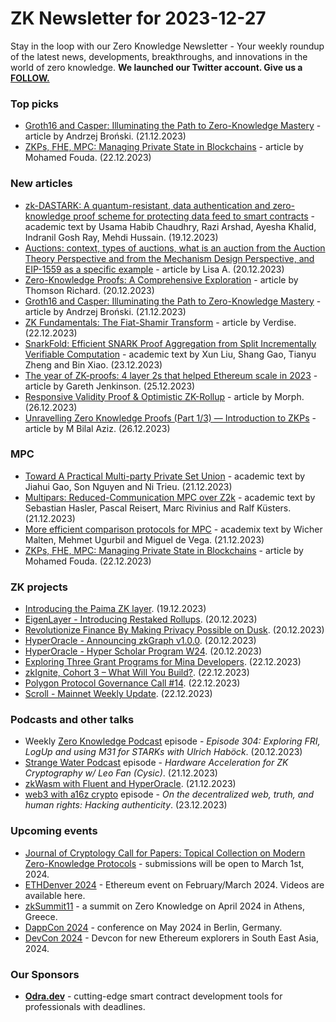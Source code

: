 # ZK Newsletter for 2023-12-27
Stay in the loop with our Zero Knowledge Newsletter - Your weekly roundup of the latest news, developments, breakthroughs, and innovations in the world of zero knowledge. **We launched our Twitter account. Give us a [FOLLOW.](https://twitter.com/ZKNewsletter)**

### Top picks
* [Groth16 and Casper: Illuminating the Path to Zero-Knowledge Mastery](https://medium.com/casperblockchain/groth16-and-casper-illuminating-the-path-to-zero-knowledge-mastery-89719e292dd2) - article by Andrzej Broński. (21.12.2023)
* [ZKPs, FHE, MPC: Managing Private State in Blockchains](https://medium.com/alliancedao/zkps-fhe-mpc-managing-private-state-in-blockchains-17cc3661007d) - article by Mohamed Fouda. (22.12.2023)

### New articles 
* [zk-DASTARK: A quantum-resistant, data authentication and zero-knowledge proof scheme for protecting data feed to smart contracts](https://www.preprints.org/manuscript/202312.1444/v1/download) - academic text by Usama Habib Chaudhry, Razi Arshad, Ayesha Khalid, Indranil Gosh Ray, Mehdi Hussain. (19.12.2023)
* [Auctions: context, types of auctions, what is an auction from the Auction Theory Perspective and from the Mechanism Design Perspective, and EIP-1559 as a specific example](https://taiko.mirror.xyz/jrb2QKnl6zEgcVciqCzSCJvm-LnDZhBi733IlJdemsY) - article by Lisa A. (20.12.2023)
* [Zero-Knowledge Proofs: A Comprehensive Exploration](https://medium.com/coinmonks/zero-knowledge-proofs-4b39a72dcb3a) - article by Thomson Richard. (20.12.2023)
* [Groth16 and Casper: Illuminating the Path to Zero-Knowledge Mastery](https://medium.com/casperblockchain/groth16-and-casper-illuminating-the-path-to-zero-knowledge-mastery-89719e292dd2) - article by Andrzej Broński. (21.12.2023)
* [ZK Fundamentals: The Fiat-Shamir Transform](https://medium.com/veridise/zk-fundamentals-the-fiat-shamir-transform-bfa69e2fd32e) - article by Verdise. (22.12.2023)
* [SnarkFold: Efficient SNARK Proof Aggregation from Split Incrementally Verifiable Computation](https://eprint.iacr.org/2023/1946.pdf) - academic text by Xun Liu, Shang Gao, Tianyu Zheng and Bin Xiao. (23.12.2023)
* [The year of ZK-proofs: 4 layer 2s that helped Ethereum scale in 2023](https://cointelegraph.com/news/four-zk-proof-l2s-that-scaled-ethereum-in-2023) - article by Gareth Jenkinson. (25.12.2023)
* [Responsive Validity Proof & Optimistic ZK-Rollup](https://medium.com/@morphlayer2/responsive-validity-proof-optimistic-zk-rollup-c380fcc7582d) - article by Morph. (26.12.2023)
* [Unravelling Zero Knowledge Proofs (Part 1/3) — Introduction to ZKPs](https://medium.com/@mbilalaziz.01/unravelling-zero-knowledge-proofs-part-1-3-introduction-to-zkps-5aa39df43e34) - article by M Bilal Aziz. (26.12.2023)

### MPC
* [Toward A Practical Multi-party Private Set Union](https://eprint.iacr.org/2023/1930.pdf) - academic text by Jiahui Gao, Son Nguyen and Ni Trieu. (21.12.2023)
* [Multipars: Reduced-Communication MPC over Z2k](https://eprint.iacr.org/2023/1932.pdf) - academic text by Sebastian Hasler, Pascal Reisert, Marc Rivinius and Ralf Küsters. (21.12.2023)
* [More efficient comparison protocols for MPC](https://eprint.iacr.org/2023/1934.pdf) - academix text by Wicher Malten, Mehmet Ugurbil and Miguel de Vega. (21.12.2023)
* [ZKPs, FHE, MPC: Managing Private State in Blockchains](https://medium.com/alliancedao/zkps-fhe-mpc-managing-private-state-in-blockchains-17cc3661007d) - article by Mohamed Fouda. (22.12.2023)

### ZK projects
* [Introducing the Paima ZK layer](https://twitter.com/PaimaStudios/status/1737165344241037588). (19.12.2023)
* [EigenLayer - Introducing Restaked Rollups](https://www.blog.eigenlayer.xyz/restaked-rollups/). (20.12.2023)
* [Revolutionize Finance By Making Privacy Possible on Dusk](https://dusk.network/news/join-the-trusted-setup-ceremony). (20.12.2023)
* [HyperOracle - Announcing zkGraph v1.0.0](https://mirror.xyz/hyperoracleblog.eth/M6_EOHRVJLIeWyU85mVIaLo0Gz0S27sEI95XPftJBnQ). (20.12.2023)
* [HyperOracle - Hyper Scholar Program W24](https://mirror.xyz/hyperoracleblog.eth/LvSeKDiMqwWdETG_aWyJNOezeVxjTKV0PKhIswCyzpI). (20.12.2023)
* [Exploring Three Grant Programs for Mina Developers](https://minaprotocol.com/blog/mina-developers-grants). (22.12.2023)
* [zkIgnite, Cohort 3 – What Will You Build?](https://minaprotocol.com/blog/zkignite-cohort-3). (22.12.2023)
* [Polygon Protocol Governance Call #14](https://www.youtube.com/watch?v=G-w6cS295iI). (22.12.2023)
* [Scroll - Mainnet Weekly Update](https://twitter.com/Scroll_ZKP/status/1738313482704195820). (22.12.2023)

### Podcasts and other talks
* Weekly [Zero Knowledge Podcast](https://zeroknowledge.fm/304-2/) episode - *Episode 304: Exploring FRI, LogUp and using M31 for STARKs with Ulrich Haböck*. (20.12.2023) 
* [Strange Water Podcast](https://open.spotify.com/episode/3ohNsMQBk0ZABv8X7OkOng?si=57c3991c35564217) episode - *Hardware Acceleration for ZK Cryptography w/ Leo Fan (Cysic)*. (21.12.2023)
* [zkWasm with Fluent and HyperOracle](https://twitter.com/fluentxyz/status/1737835311982670177). (21.12.2023)
* [web3 with a16z crypto](https://open.spotify.com/episode/6fcECiJUz9Oovyf2hyZxBf?si=be575b54930b4efa) episode - *On the decentralized web, truth, and human rights: Hacking authenticity*. (23.12.2023)

### Upcoming events
* [Journal of Cryptology Call for Papers: Topical Collection on Modern Zero-Knowledge Protocols](https://iacr.org/jofc/TopicalCollection-mzkp.html) -  submissions will be open to March 1st, 2024. 
* [ETHDenver 2024](http://ethdenver.com/) - Ethereum event on February/March 2024. Videos are available here.
* [zkSummit11](https://www.zksummit.com/) - a summit on Zero Knowledge on April 2024 in Athens, Greece. 
* [DappCon 2024](https://www.dappcon.io/) - conference on May 2024 in Berlin, Germany. 
* [DevCon 2024](https://devcon.org/) - Devcon for new Ethereum explorers in South East Asia, 2024.

### Our Sponsors
* **[Odra.dev](https://odra.dev)** - cutting-edge smart contract development tools for professionals with deadlines.
